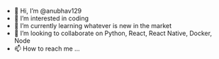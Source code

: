 - 👋 Hi, I’m @anubhav129
- 👀 I’m interested in coding
- 🌱 I’m currently learning whatever is new in the market
- 💞️ I’m looking to collaborate on Python, React, React Native, Docker, Node
- 📫 How to reach me ...

<!---
anubhav129/anubhav129 is a ✨ special ✨ repository because its `README.md` (this file) appears on your GitHub profile.
You can click the Preview link to take a look at your changes.
--->
